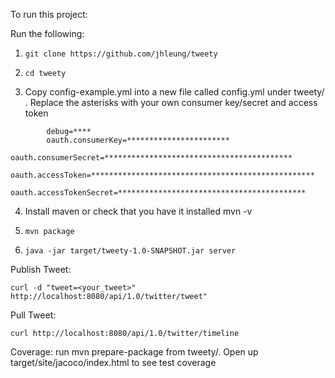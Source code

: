 To run this project:

Run the following:

1. ```git clone https://github.com/jhleung/tweety```
    
2. ```cd tweety```
    
3. Copy config-example.yml into a new file called config.yml under tweety/ . Replace the asterisks with your own consumer key/secret and access token
```
        debug=****
        oauth.consumerKey=***********************
        oauth.consumerSecret=******************************************
        oauth.accessToken=**************************************************
        oauth.accessTokenSecret=******************************************
```

4. Install maven or check that you have it installed
	mvn -v

5. ```mvn package``` 

6. ```java -jar target/tweety-1.0-SNAPSHOT.jar server```

Publish Tweet:

	curl -d "tweet=<your_tweet>" http://localhost:8080/api/1.0/twitter/tweet"

Pull Tweet:
	
	curl http://localhost:8080/api/1.0/twitter/timeline

Coverage:
	run mvn prepare-package from tweety/. Open up target/site/jacoco/index.html to see test coverage

